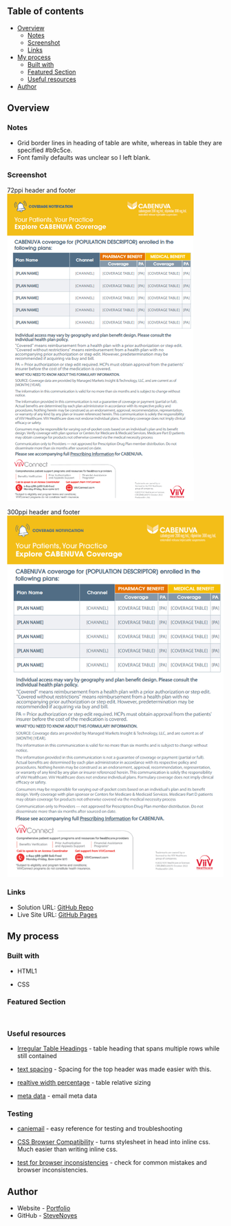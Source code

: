 ## Table of contents

- [Overview](#overview)
  - [Notes](#notes)
  - [Screenshot](#screenshot)
  - [Links](#links)
- [My process](#my-process)
  - [Built with](#built-with)
  - [Featured Section](#featured-section)
  - [Useful resources](#useful-resources)
- [Author](#author)

## Overview

### Notes

 - Grid border lines in heading of table are white, whereas in table they are specified #b9c5ce. 
 - Font family defaults was unclear so I left blank.

### Screenshot

72ppi header and footer
![](./assets/screenshots/72ppi.jpg)

300ppi header and footer
![](./assets/screenshots/html-assessment-ss.jpg)


### Links

- Solution URL: [GitHub Repo](https://github.com/SteveNoyes/html-assessment)
- Live Site URL: [GitHub Pages](https://stevenoyes.github.io/html-assessment/)

## My process

### Built with

- HTML1

- CSS 

### Featured Section


```html
```

```css
```


### Useful resources

- [Irregular Table Headings](https://www.w3.org/WAI/tutorials/tables/irregular/) - table heading that spans multiple rows while still contained

- [text spacing](https://www.w3schools.com/css/css_text_spacing.asp) - Spacing for the top header was made easier with this.

- [realtive width percentage](https://www.w3schools.com/html/html_table_sizes.asp) - table relative sizing

- [meta data](https://www.goodemailcode.com/email-code/template.html) - email meta data 

### Testing

- [caniemail](https://www.caniemail.com/) - easy reference for testing and troubleshooting

- [CSS Browser Compatibility](https://www.campaignmonitor.com/css/) - turns stylesheet in head into inline css. Much easier than writing inline css.

- [test for browser inconsistencies](https://www.htmlemailcheck.com/check/) - check for common mistakes and browser inconsistencies.

## Author

- Website - [Portfolio](https://www.stevenmnoyes.com)
- GitHub - [SteveNoyes](https://github.com/SteveNoyes)